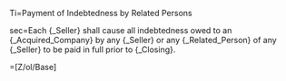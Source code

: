 Ti=Payment of Indebtedness by Related Persons

sec=Each {_Seller} shall cause all indebtedness owed to an {_Acquired_Company} by any {_Seller} or any {_Related_Person} of any {_Seller} to be paid in full prior to {_Closing}.

=[Z/ol/Base]

